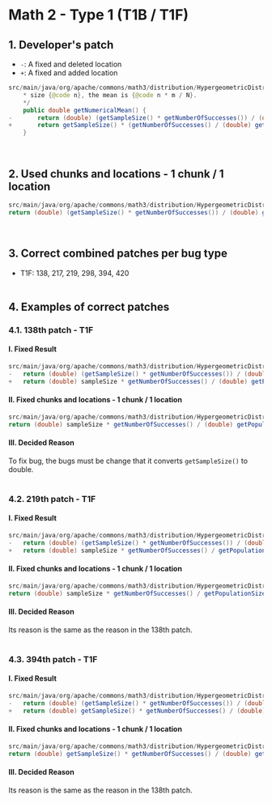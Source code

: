 # Math 2 - Type 1 (T1B / T1F)

## 1. Developer's patch
* `-`: A fixed and deleted location
* `+`: A fixed and added location
```java
src/main/java/org/apache/commons/math3/distribution/HypergeometricDistribution.java: 265-259
    * size {@code n}, the mean is {@code n * m / N}.
    */
    public double getNumericalMean() {
-       return (double) (getSampleSize() * getNumberOfSuccesses()) / (double) getPopulationSize();
+       return getSampleSize() * (getNumberOfSuccesses() / (double) getPopulationSize());
    }
```
<br>

## 2. Used chunks and locations - 1 chunk / 1 location
```java
src/main/java/org/apache/commons/math3/distribution/HypergeometricDistribution.java: 268
return (double) (getSampleSize() * getNumberOfSuccesses()) / (double) getPopulationSize();
```
<br>

## 3. Correct combined patches per bug type
* T1F: 138, 217, 219, 298, 394, 420
<br><br>

## 4. Examples of correct patches
### 4.1. 138th patch - T1F
#### I. Fixed Result
```java
src/main/java/org/apache/commons/math3/distribution/HypergeometricDistribution.java: 268
-   return (double) (getSampleSize() * getNumberOfSuccesses()) / (double) getPopulationSize();
+   return (double) sampleSize * getNumberOfSuccesses() / (double) getPopulationSize();
```

#### II. Fixed chunks and locations - 1 chunk / 1 location
```java
src/main/java/org/apache/commons/math3/distribution/HypergeometricDistribution.java: 268
return (double) sampleSize * getNumberOfSuccesses() / (double) getPopulationSize();
```

#### III. Decided Reason
To fix bug, the bugs must be change that it converts ```getSampleSize()``` to double.
<br><br>

### 4.2. 219th patch - T1F
#### I. Fixed Result
```java
src/main/java/org/apache/commons/math3/distribution/HypergeometricDistribution.java: 268
-   return (double) (getSampleSize() * getNumberOfSuccesses()) / (double) getPopulationSize();
+   return (double) sampleSize * getNumberOfSuccesses() / getPopulationSize();
```

#### II. Fixed chunks and locations - 1 chunk / 1 location
```java
src/main/java/org/apache/commons/math3/distribution/HypergeometricDistribution.java: 268
return (double) sampleSize * getNumberOfSuccesses() / getPopulationSize();
```

#### III. Decided Reason
Its reason is the same as the reason in the 138th patch.
<br><br>

### 4.3. 394th patch - T1F
#### I. Fixed Result
```java
src/main/java/org/apache/commons/math3/distribution/HypergeometricDistribution.java: 268
-   return (double) (getSampleSize() * getNumberOfSuccesses()) / (double) getPopulationSize();
+   return (double) getSampleSize() * getNumberOfSuccesses() / (double) getPopulationSize();
```

#### II. Fixed chunks and locations - 1 chunk / 1 location
```java
src/main/java/org/apache/commons/math3/distribution/HypergeometricDistribution.java: 268
return (double) getSampleSize() * getNumberOfSuccesses() / (double) getPopulationSize()
```

#### III. Decided Reason
Its reason is the same as the reason in the 138th patch.
<br><br>